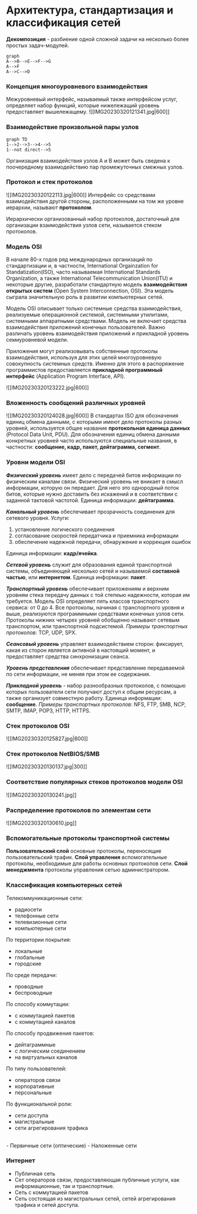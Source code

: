 # Архитектура, стандартизация и классификация сетей
**Декомпозиция** - разбиение одной сложной задачи на несколько более простых задач-модулей.

```mermaid
graph
A-->B-->E-->F-->G
A-->F
A-->C-->D
```
### Концепция многоуровневого взаимодействия
Межуровневый интерфейс, называемый также интерфейсом услуг, определяет набор функций, которые нижележащий уровень предоставляет вышележащему.
![[IMG20230320121341.jpg|600]]

### Взаимодействие произвольной пары узлов
```mermaid
graph TD
1-->2-->3-->4-->5
1--not direct-->5
```

Организация взаимодействия узлов A и B может быть сведена к поочередному взаимодействию пар промежуточных смежных узлов.

### Протокол и стек протоколов
![[IMG20230320122113.jpg|600]]
Интерфейс со средствами взаимодействия другой стороны, расположенными на том же уровне иерархии, называют **протоколом**.

Иерархически организованный набор протоколов, достаточный для организации взаимодействия узлов сети, называется стеком протоколов.

### Модель OSI
В начале 80-х годов ряд международных организаций по стандартизации и, в частности, International Orgainzation for Standatization(ISO), часто называемая International Standards Organization, а также International Telecommunication Union(ITU) и некоторые другие, разработали стандартную модель **взаимодействия открытых систем** (Open System Interconnection, OSI). Эта модель сыграла значительную роль в развитии компьютерных сетей.

Модель OSI описывает только системные средства взаимодействия, реализуемые операционной системой, системными утилитами, системными аппаратными средствами. Модель не включает средства взаимодействия приложений конечных пользователей. Важно различать уровень взаимодействия приложений и прикладной уровень семиуровневой модели.

Приложения могут реализовывать собственные протоколы взаимодействия, используя для этих целей многоуровневую совокупность системных средств. Именно для этого в распоряжение программистов предоставляется **прикладной программный интерфейс** (Application Program Interface, API).

![[IMG20230320123222.jpg|600]]

### Вложенность сообщений различных уровней
![[IMG20230320124028.jpg|600]]
В стандартах ISO для обозначения единиц обмена данными, с которыми имеют дело протоколы разных уровней, используется общее название **протокольная единица данных** (Protocol Data Unit, PDU). Для обозначения единиц обмена данными конкретных уровней часто используются специальные названия, в частности: **сообщение, кадр, пакет, дейтаграмма, сегмент**.

### Уровни модели OSI
***Физический уровень*** имеет дело с передачей битов информации по физическим каналам связи. Физический уровень не вникает в смысл информации, которую он передает. Для него это однородный поток битов, которые нужно доставить без искажений и в соответствии с заданной тактовой частотой.
Единица информации: **дейтаграмма**.

***Канальный уровень*** обеспечивает прозрачность соединения для сетевого уровня.
Услуги:
1. установление логического соединения
2. согласование скоростей передатчика и приемника информации
3. обеспечение надежной передачи, обнаружение и коррекция ошибок

Единица информации: **кадр/ячейка**.

***Сетевой уровень*** служит для образования единой транспортной системы, объединяющей несколько сетей и называемой **составной частью**, или **интернетом**.
Единица информации: **пакет**.

***Транспортный уровень*** обеспечивает приложениям и верхним уровням стека передачу данных с той степеью надежности, которая им требуется. Модель OSI определяет пять классов транспортного сервиса: от 0 до 4.
Все протоколы, начиная с транспортного уровня и выше, реализуются программными средствами конечных узлов сети. Протоколы нижних четырех уровней обобщенно называют сетевым транспортом, или транспортной подсистемой.
*Примеры транспортных протоколов*: TCP, UDP, SPX.

***Сеансовый уровень*** управляет взаимодействием сторон: фиксирует, какая из сторон является активной в настоящий момент, и предоставляет средства синхронизации сеанса.

***Уровень представления*** обеспечивает представление передаваемой по сети информации, не меняя при этом ее содержания.

***Прикладной уровень*** - набор разнообразных протоколов, с помощью которых пользователи сети получают доступ к общим ресурсам, а также организует совместную работу.
Единица информации: **сообщение**.
*Примеры транспортных протоколов*: NFS, FTP, SMB, NCP, SMTP, IMAP, POP3, HTTP, HTTPS.

### Стек протоколов OSI
![[IMG20230320125827.jpg|600]]

### Стек протоколов NetBIOS/SMB
![[IMG20230320130137.jpg|300]]

### Соответствие популярных стеков протоколов модели OSI
![[IMG20230320130241.jpg]]

### Распределение протоколов по элементам сети
![[IMG20230320130610.jpg]]

### Вспомогательные протоколы транспортной системы
**Пользовательский слой** основные протоколы, переносящие пользовательский трафик.
**Слой управления** вспомогательные протоколы, необходимые для работы основных протоколов сети.
**Слой менеджмента** протоколы управления сетью администратором.

### Классификация компьютерных сетей
Телекоммуникационные сети:
- радиосети
- телефонные сети
- телевизионные сети
- компьютерные сети

По территории покрытия:
- локальные
- глобальные
- городские

По среде передачи:
- проводные
- беспроводные

По способу коммутации:
- с коммутацией пакетов
- с коммутацией каналов

По способу продвижения пакетов:
- дейтаграммные
- с логическим соединением
- на виртуальных каналов

По типу пользователей:
- операторов связи
- корпоративные
- персональные

По функциональной роли:
- сети доступа
- магистральные
- сети агрегирования трафика
<br>
- Первичные сети (оптические)
- Наложенные сети

### Интернет
- Публичная сеть
- Сет операторов связи, предоставляющая публичные услуги, как информационные, так и транспортные.
- Сеть с коммутацией пакетов
- Сеть состоящая из магистральных сетей, сетей агрегирования трафика и сетей доступа.